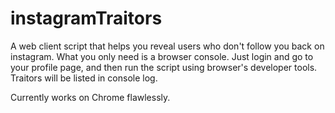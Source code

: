 # instagramTraitors

A web client script that helps you reveal users who don't follow you back on instagram. What you only need is a browser console. Just login and go to your profile page, and then run the script using browser's developer tools. Traitors will be listed in console log.

Currently works on Chrome flawlessly.

